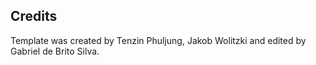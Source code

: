 ## Credits
Template was created by Tenzin Phuljung, Jakob Wolitzki and edited by Gabriel de Brito Silva.